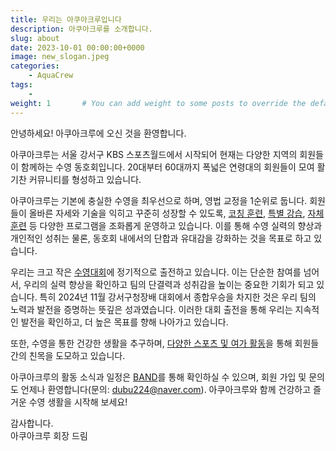 ```yaml
---
title: 우리는 아쿠아크루입니다
description: 아쿠아크루를 소개합니다. 
slug: about
date: 2023-10-01 00:00:00+0000
image: new_slogan.jpeg
categories:
    - AquaCrew
tags:
    - 
weight: 1       # You can add weight to some posts to override the default sorting (date descending)
---
```

안녕하세요! 아쿠아크루에 오신 것을 환영합니다.

아쿠아크루는 서울 강서구 KBS 스포츠월드에서 시작되어 현재는 다양한 지역의 회원들이 함께하는 수영 동호회입니다. 20대부터 60대까지 폭넓은 연령대의 회원들이 모여 활기찬 커뮤니티를 형성하고 있습니다.

아쿠아크루는 기본에 충실한 수영을 최우선으로 하며, 영법 교정을 1순위로 둡니다. 
회원들이 올바른 자세와 기술을 익히고 꾸준히 성장할 수 있도록, [코칭 훈련](https://aquacrew.co.kr/categories/%EC%A0%84%EB%AC%B8%ED%9B%88%EB%A0%A8/), [특별 강습](https://aquacrew.co.kr/categories/%ED%8A%B9%EB%B3%84%EA%B0%95%EC%8A%B5/), [자체 훈련](https://aquacrew.co.kr/categories/%EC%9E%90%EC%B2%B4%ED%9B%88%EB%A0%A8/) 등 다양한 프로그램을 조화롭게 운영하고 있습니다. 
이를 통해 수영 실력의 향상과 개인적인 성취는 물론, 동호회 내에서의 단합과 유대감을 강화하는 것을 목표로 하고 있습니다.

우리는 크고 작은 [수영대회](https://aquacrew.co.kr/categories/%EB%8C%80%ED%9A%8C/)에 정기적으로 출전하고 있습니다. 이는 단순한 참여를 넘어서, 우리의 실력 향상을 확인하고 팀의 단결력과 성취감을 높이는 중요한 기회가 되고 있습니다. 
특히 2024년 11월 강서구청장배 대회에서 종합우승을 차지한 것은 우리 팀의 노력과 발전을 증명하는 뜻깊은 성과였습니다. 이러한 대회 출전을 통해 우리는 지속적인 발전을 확인하고, 더 높은 목표를 향해 나아가고 있습니다.

또한, 수영을 통한 건강한 생활을 추구하며, [다양한 스포츠 및 여가 활동](https://aquacrew.co.kr/categories/%EC%9D%B4%EB%B2%A4%ED%8A%B8/)을 통해 회원들 간의 친목을 도모하고 있습니다.

아쿠아크루의 활동 소식과 일정은 [BAND](https://band.us/band/93484357)를 통해 확인하실 수 있으며, 회원 가입 및 문의도 언제나 환영합니다(문의: dubu224@naver.com). 아쿠아크루와 함께 건강하고 즐거운 수영 생활을 시작해 보세요!

감사합니다.  
아쿠아크루 회장 드림